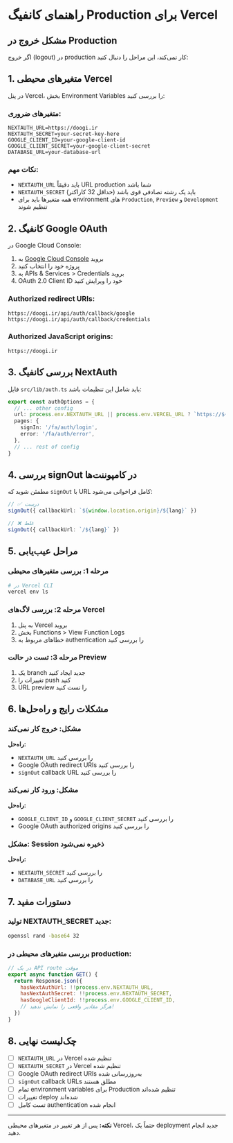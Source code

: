 # راهنمای کانفیگ Production برای Vercel

## مشکل خروج در Production

اگر خروج (logout) در production کار نمی‌کند، این مراحل را دنبال کنید:

## 1. متغیرهای محیطی Vercel

در پنل Vercel، بخش Environment Variables را بررسی کنید:

### متغیرهای ضروری:
```
NEXTAUTH_URL=https://doogi.ir
NEXTAUTH_SECRET=your-secret-key-here
GOOGLE_CLIENT_ID=your-google-client-id
GOOGLE_CLIENT_SECRET=your-google-client-secret
DATABASE_URL=your-database-url
```

### نکات مهم:
- `NEXTAUTH_URL` باید دقیقاً URL production شما باشد
- `NEXTAUTH_SECRET` باید یک رشته تصادفی قوی باشد (حداقل 32 کاراکتر)
- همه متغیرها باید برای environment های `Production`, `Preview` و `Development` تنظیم شوند

## 2. کانفیگ Google OAuth

در Google Cloud Console:

1. به [Google Cloud Console](https://console.cloud.google.com/) بروید
2. پروژه خود را انتخاب کنید
3. به APIs & Services > Credentials بروید
4. OAuth 2.0 Client ID خود را ویرایش کنید

### Authorized redirect URIs:
```
https://doogi.ir/api/auth/callback/google
https://doogi.ir/api/auth/callback/credentials
```

### Authorized JavaScript origins:
```
https://doogi.ir
```

## 3. بررسی کانفیگ NextAuth

فایل `src/lib/auth.ts` باید شامل این تنظیمات باشد:

```typescript
export const authOptions = {
  // ... other config
  url: process.env.NEXTAUTH_URL || process.env.VERCEL_URL ? `https://${process.env.VERCEL_URL}` : 'http://localhost:3000',
  pages: {
    signIn: '/fa/auth/login',
    error: '/fa/auth/error',
  },
  // ... rest of config
}
```

## 4. بررسی signOut در کامپوننت‌ها

مطمئن شوید که `signOut` با URL کامل فراخوانی می‌شود:

```typescript
// ✅ درست
signOut({ callbackUrl: `${window.location.origin}/${lang}` })

// ❌ غلط
signOut({ callbackUrl: `/${lang}` })
```

## 5. مراحل عیب‌یابی

### مرحله 1: بررسی متغیرهای محیطی
```bash
# در Vercel CLI
vercel env ls
```

### مرحله 2: بررسی لاگ‌های Vercel
1. به پنل Vercel بروید
2. بخش Functions > View Function Logs
3. خطاهای مربوط به authentication را بررسی کنید

### مرحله 3: تست در حالت Preview
1. یک branch جدید ایجاد کنید
2. تغییرات را push کنید
3. URL preview را تست کنید

## 6. مشکلات رایج و راه‌حل‌ها

### مشکل: خروج کار نمی‌کند
**راه‌حل:**
- `NEXTAUTH_URL` را بررسی کنید
- Google OAuth redirect URIs را بررسی کنید
- `signOut` callback URL را بررسی کنید

### مشکل: ورود کار نمی‌کند
**راه‌حل:**
- `GOOGLE_CLIENT_ID` و `GOOGLE_CLIENT_SECRET` را بررسی کنید
- Google OAuth authorized origins را بررسی کنید

### مشکل: Session ذخیره نمی‌شود
**راه‌حل:**
- `NEXTAUTH_SECRET` را بررسی کنید
- `DATABASE_URL` را بررسی کنید

## 7. دستورات مفید

### تولید NEXTAUTH_SECRET جدید:
```bash
openssl rand -base64 32
```

### بررسی متغیرهای محیطی در production:
```javascript
// در یک API route موقت
export async function GET() {
  return Response.json({
    hasNextAuthUrl: !!process.env.NEXTAUTH_URL,
    hasNextAuthSecret: !!process.env.NEXTAUTH_SECRET,
    hasGoogleClientId: !!process.env.GOOGLE_CLIENT_ID,
    // هرگز مقادیر واقعی را نمایش ندهید!
  })
}
```

## 8. چک‌لیست نهایی

- [ ] `NEXTAUTH_URL` در Vercel تنظیم شده
- [ ] `NEXTAUTH_SECRET` در Vercel تنظیم شده
- [ ] Google OAuth redirect URIs به‌روزرسانی شده
- [ ] `signOut` callback URLs مطلق هستند
- [ ] تمام environment variables برای Production تنظیم شده‌اند
- [ ] تغییرات deploy شده‌اند
- [ ] تست کامل authentication انجام شده

---

**نکته:** پس از هر تغییر در متغیرهای محیطی Vercel، حتماً یک deployment جدید انجام دهید.